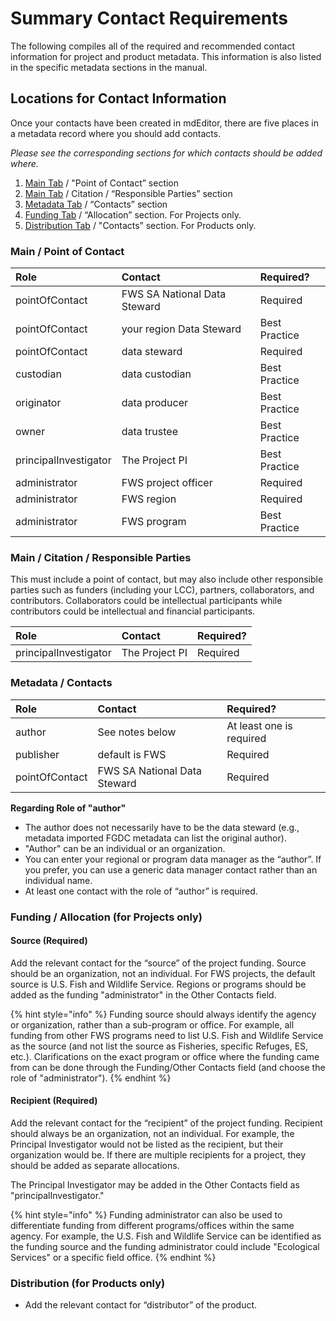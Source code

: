 # Summary Contact Requirements

The following compiles all of the required and recommended contact information for project and product metadata. This information is also listed in the specific metadata sections in the manual.

## Locations for Contact Information

Once your contacts have been created in mdEditor, there are five places in a metadata record where you should add contacts.

_Please see the corresponding sections for which contacts should be added where._ 

1. [Main Tab](../project-entry-guidance/record-main-copy.md#point-of-contacts) / "Point of Contact” section 
2. [Main Tab](../project-entry-guidance/record-main-copy.md#responsible-parties-required) / Citation / “Responsible Parties” section 
3. [Metadata Tab](../project-entry-guidance/metadata-tab.md#metadata-contacts) / “Contacts” section 
4. [Funding Tab](../project-entry-guidance/funding-tab.md) / “Allocation”  section. For Projects only.
5. [Distribution Tab](../product-entry-guidance/distribution.md) / "Contacts” section. For Products only.

### **Main / Point of Contact**

| Role | Contact | Required? |
| :--- | :--- | :--- |
| pointOfContact | FWS SA National Data Steward | Required |
| pointOfContact | your region Data Steward | Best Practice |
| pointOfContact | data steward | Required |
| custodian | data custodian | Best Practice |
| originator | data producer | Best Practice |
| owner | data trustee | Best Practice |
| principalInvestigator | The Project PI | Best Practice |
| administrator | FWS project officer | Required |
| administrator | FWS region | Required |
| administrator | FWS program | Best Practice |

### **Main / Citation / Responsible Parties**

This must include a point of contact, but may also include other responsible parties such as funders \(including your LCC\), partners, collaborators, and contributors. Collaborators could be intellectual participants while contributors could be intellectual and financial participants.

| Role | Contact | Required? |
| :--- | :--- | :--- |
| principalInvestigator | The Project PI | Required |

### **Metadata / Contacts**

| Role | Contact | Required? |
| :--- | :--- | :--- |
| author | See notes below | At least one is required |
| publisher | default is FWS | Required |
| pointOfContact | FWS SA National Data Steward | Required |

**Regarding Role of "author"**

* The author does not necessarily have to be the data steward \(e.g., metadata imported FGDC metadata can list the original author\).
* "Author" can be an individual or an organization.
* You can enter your regional or program data manager as the “author”. If you prefer, you can use a generic data manager contact rather than an individual name.
* At least one contact with the role of “author” is required.

### **Funding / Allocation \(for Projects only\)**

#### Source \(Required\)

Add the relevant contact for the “source” of the project funding. Source should be an organization, not an individual. For FWS projects, the default source is U.S. Fish and Wildlife Service.  Regions or programs should be added as the funding "administrator" in the Other Contacts field.

{% hint style="info" %}
Funding source should always identify the agency or organization, rather than a sub-program or office. For example, all funding from other FWS programs need to list U.S. Fish and Wildlife Service as the source \(and not list the source as Fisheries, specific Refuges, ES, etc.\). Clarifications on the exact program or office where the funding came from can be done through the Funding/Other Contacts field \(and choose the role of "administrator"\).
{% endhint %}

#### Recipient \(Required\)

Add the relevant contact for the “recipient” of the project funding. Recipient should always be an organization, not an individual. For example, the Principal Investigator would not be listed as the recipient, but their organization would be. If there are multiple recipients for a project, they should be added as separate allocations.

The Principal Investigator may be added in the Other Contacts field as "principalInvestigator."

{% hint style="info" %}
Funding administrator can also be used to differentiate funding from different programs/offices within the same agency. For example, the U.S. Fish and Wildlife Service can be identified as the funding source and the funding administrator could include "Ecological Services" or a specific field office.
{% endhint %}

### **Distribution \(for Products only\)**

* Add the relevant contact for “distributor” of the product.

